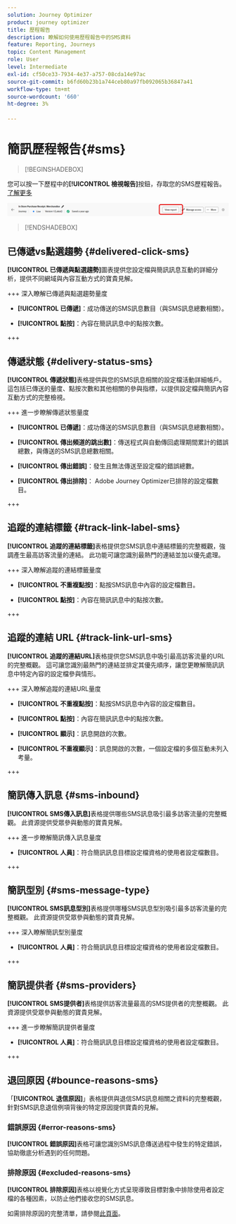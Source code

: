 ```yaml
---
solution: Journey Optimizer
product: journey optimizer
title: 歷程報告
description: 瞭解如何使用歷程報告中的SMS資料
feature: Reporting, Journeys
topic: Content Management
role: User
level: Intermediate
exl-id: cf50ce33-7934-4e37-a757-08cda14e97ac
source-git-commit: b6fd60b23b1a744ceb80a97fb092065b36847a41
workflow-type: tm+mt
source-wordcount: '660'
ht-degree: 3%

---
```


# 簡訊歷程報告{#sms}

>[!BEGINSHADEBOX]

您可以按一下歷程中的&#x200B;**[!UICONTROL 檢視報告]**&#x200B;按鈕，存取您的SMS歷程報告。 [了解更多](report-gs-cja.md)

![](assets/report-access-jo.png)

>[!ENDSHADEBOX]

## 已傳遞vs點選趨勢 {#delivered-click-sms}

**[!UICONTROL 已傳遞與點選趨勢]**&#x200B;圖表提供您設定檔與簡訊訊息互動的詳細分析，提供不同網域與內容互動方式的寶貴見解。

+++ 深入瞭解已傳遞與點選趨勢量度

* **[!UICONTROL 已傳遞]**：成功傳送的SMS訊息數目（與SMS訊息總數相關）。

* **[!UICONTROL 點按]**：內容在簡訊訊息中的點按次數。

+++

## 傳遞狀態 {#delivery-status-sms}

**[!UICONTROL 傳遞狀態]**&#x200B;表格提供與您的SMS訊息相關的設定檔活動詳細帳戶。 這包括已傳送的量度、點按次數和其他相關的參與指標，以提供設定檔與簡訊內容互動方式的完整檢視。

+++ 進一步瞭解傳遞狀態量度

* **[!UICONTROL 已傳遞]**：成功傳送的SMS訊息數目（與SMS訊息總數相關）。

* **[!UICONTROL 傳出頻道的跳出數]**：傳送程式與自動傳回處理期間累計的錯誤總數，與傳送的SMS訊息總數相關。

* **[!UICONTROL 傳出錯誤]**：發生且無法傳送至設定檔的錯誤總數。

* **[!UICONTROL 傳出排除]**： Adobe Journey Optimizer已排除的設定檔數目。

+++

## 追蹤的連結標籤 {#track-link-label-sms}

**[!UICONTROL 追蹤的連結標籤]**&#x200B;表格提供您SMS訊息中連結標籤的完整概觀，強調產生最高訪客流量的連結。 此功能可讓您識別最熱門的連結並加以優先處理。

+++ 深入瞭解追蹤的連結標籤量度

* **[!UICONTROL 不重複點按]**：點按SMS訊息中內容的設定檔數目。

* **[!UICONTROL 點按]**：內容在簡訊訊息中的點按次數。

+++

## 追蹤的連結 URL {#track-link-url-sms}

**[!UICONTROL 追蹤的連結URL]**&#x200B;表格提供您SMS訊息中吸引最高訪客流量的URL的完整概觀。 這可讓您識別最熱門的連結並排定其優先順序，讓您更瞭解簡訊訊息中特定內容的設定檔參與情形。

+++ 深入瞭解追蹤的連結URL量度

* **[!UICONTROL 不重複點按]**：點按SMS訊息中內容的設定檔數目。

* **[!UICONTROL 點按]**：內容在簡訊訊息中的點按次數。

* **[!UICONTROL 顯示]**：訊息開啟的次數。

* **[!UICONTROL 不重複顯示]**：訊息開啟的次數，一個設定檔的多個互動未列入考量。

+++

## 簡訊傳入訊息 {#sms-inbound}

**[!UICONTROL SMS傳入訊息]**&#x200B;表格提供哪些SMS訊息吸引最多訪客流量的完整概觀。 此資源提供受眾參與動態的寶貴見解。

+++ 進一步瞭解簡訊傳入訊息量度

* **[!UICONTROL 人員]**：符合簡訊訊息目標設定檔資格的使用者設定檔數目。

+++

## 簡訊型別 {#sms-message-type}

**[!UICONTROL SMS訊息型別]**&#x200B;表格提供哪種SMS訊息型別吸引最多訪客流量的完整概觀。 此資源提供受眾參與動態的寶貴見解。

+++ 深入瞭解簡訊型別量度

* **[!UICONTROL 人員]**：符合簡訊訊息目標設定檔資格的使用者設定檔數目。

+++

## 簡訊提供者 {#sms-providers}

**[!UICONTROL SMS提供者]**&#x200B;表格提供訪客流量最高的SMS提供者的完整概觀。 此資源提供受眾參與動態的寶貴見解。

+++ 進一步瞭解簡訊提供者量度

* **[!UICONTROL 人員]**：符合簡訊訊息目標設定檔資格的使用者設定檔數目。

+++

## 退回原因 {#bounce-reasons-sms}

「**[!UICONTROL 退信原因]**」表格提供與退信SMS訊息相關之資料的完整概觀，針對SMS訊息退信例項背後的特定原因提供寶貴的見解。

### 錯誤原因 {#error-reasons-sms}

**[!UICONTROL 錯誤原因]**&#x200B;表格可讓您識別SMS訊息傳送過程中發生的特定錯誤，協助徹底分析遇到的任何問題。

### 排除原因 {#excluded-reasons-sms}

**[!UICONTROL 排除原因]**&#x200B;表格以視覺化方式呈現導致目標對象中排除使用者設定檔的各種因素，以防止他們接收您的SMS訊息。

如需排除原因的完整清單，請參閱[此頁面](exclusion-list.md)。
